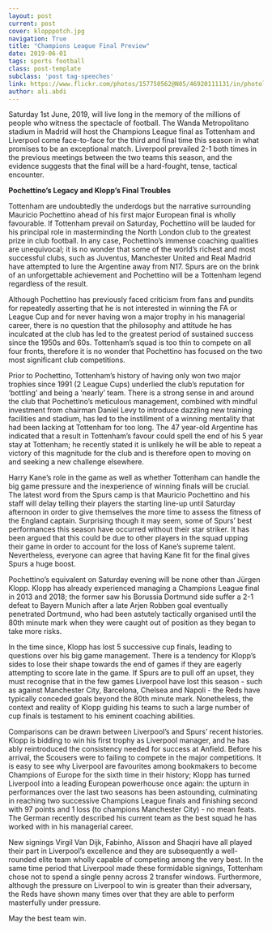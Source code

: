 ```yaml
---
layout: post
current: post
cover: klopppotch.jpg
navigation: True
title: "Champions League Final Preview"
date: 2019-06-01
tags: sports football
class: post-template
subclass: 'post tag-speeches'
link: https://www.flickr.com/photos/157750562@N05/46920111131/in/photolist-qeDg4E-2aqMBJg-Q6pRzD-2dDXcia-24Rp4W2-29ZtoEQ-2e24b3R-257kFnv-2fzzg7e-RQax9r-2dnogAk-27LiwJX-T14Jcu-2euaQni-YoH53E-2fvYGeM-zWKejn-2ecr863-TroyDd-29wLEey-RBxCSb-PaX68C
author: ali.abdi
---
```

Saturday 1st June, 2019, will live long in the memory of the millions of people who witness the spectacle of football. The Wanda Metropolitano stadium in Madrid will host the Champions League final as Tottenham and Liverpool come face-to-face for the third and final time this season in what promises to be an exceptional match. Liverpool prevailed 2-1 both times in the previous meetings between the two teams this season, and the evidence suggests that the final will be a hard-fought, tense, tactical encounter.

  

**Pochettino’s Legacy and Klopp’s Final Troubles**

Tottenham are undoubtedly the underdogs but the narrative surrounding Mauricio Pochettino ahead of his first major European final is wholly favourable. If Tottenham prevail on Saturday, Pochettino will be lauded for his principal role in masterminding the North London club to the greatest prize in club football. In any case, Pochettino’s immense coaching qualities are unequivocal; it is no wonder that some of the world’s richest and most successful clubs, such as Juventus, Manchester United and Real Madrid have attempted to lure the Argentine away from N17. Spurs are on the brink of an unforgettable achievement and Pochettino will be a Tottenham legend regardless of the result.

  

Although Pochettino has previously faced criticism from fans and pundits for repeatedly asserting that he is not interested in winning the FA or League Cup and for never having won a major trophy in his managerial career, there is no question that the philosophy and attitude he has inculcated at the club has led to the greatest period of sustained success since the 1950s and 60s. Tottenham’s squad is too thin to compete on all four fronts, therefore it is no wonder that Pochettino has focused on the two most significant club competitions.

  

Prior to Pochettino, Tottenham’s history of having only won two major trophies since 1991 (2 League Cups) underlied the club’s reputation for ‘bottling’ and being a ‘nearly’ team. There is a strong sense in and around the club that Pochettino’s meticulous management, combined with mindful investment from chairman Daniel Levy to introduce dazzling new training facilities and stadium, has led to the instillment of a winning mentality that had been lacking at Tottenham for too long. The 47 year-old Argentine has indicated that a result in Tottenham’s favour could spell the end of his 5 year stay at Tottenham; he recently stated it is unlikely he will be able to repeat a victory of this magnitude for the club and is therefore open to moving on and seeking a new challenge elsewhere.

  

Harry Kane’s role in the game as well as whether Tottenham can handle the big game pressure and the inexperience of winning finals will be crucial. The latest word from the Spurs camp is that Mauricio Pochettino and his staff will delay telling their players the starting line-up until Saturday afternoon in order to give themselves the more time to assess the fitness of the England captain. Surprising though it may seem, some of Spurs’ best performances this season have occurred without their star striker. It has been argued that this could be due to other players in the squad upping their game in order to account for the loss of Kane’s supreme talent. Nevertheless, everyone can agree that having Kane fit for the final gives Spurs a huge boost.

  

Pochettino’s equivalent on Saturday evening will be none other than Jürgen Klopp. Klopp has already experienced managing a Champions League final in 2013 and 2018; the former saw his Borussia Dortmund side suffer a 2-1 defeat to Bayern Munich after a late Arjen Robben goal eventually penetrated Dortmund, who had been astutely tactically organised until the 80th minute mark when they were caught out of position as they began to take more risks.

  

In the time since, Klopp has lost 5 successive cup finals, leading to questions over his big game management. There is a tendency for Klopp’s sides to lose their shape towards the end of games if they are eagerly attempting to score late in the game. If Spurs are to pull off an upset, they must recognise that in the few games Liverpool have lost this season - such as against Manchester City, Barcelona, Chelsea and Napoli - the Reds have typically conceded goals beyond the 80th minute mark. Nonetheless, the context and reality of Klopp guiding his teams to such a large number of cup finals is testament to his eminent coaching abilities.

  

Comparisons can be drawn between Liverpool’s and Spurs’ recent histories. Klopp is bidding to win his first trophy as Liverpool manager, and he has ably reintroduced the consistency needed for success at Anfield. Before his arrival, the Scousers were to failing to compete in the major competitions. It is easy to see why Liverpool are favourites among bookmakers to become Champions of Europe for the sixth time in their history; Klopp has turned Liverpool into a leading European powerhouse once again: the upturn in performances over the last two seasons has been astounding, culminating in reaching two successive Champions League finals and finishing second with 97 points and 1 loss (to champions Manchester City) - no mean feats. The German recently described his current team as the best squad he has worked with in his managerial career.

  

New signings Virgil Van Dijk, Fabinho, Alisson and Shaqiri have all played their part in Liverpool’s excellence and they are subsequently a well-rounded elite team wholly capable of competing among the very best. In the same time period that Liverpool made these formidable signings, Tottenham chose not to spend a single penny across 2 transfer windows. Furthermore, although the pressure on Liverpool to win is greater than their adversary, the Reds have shown many times over that they are able to perform masterfully under pressure.

  

May the best team win.
